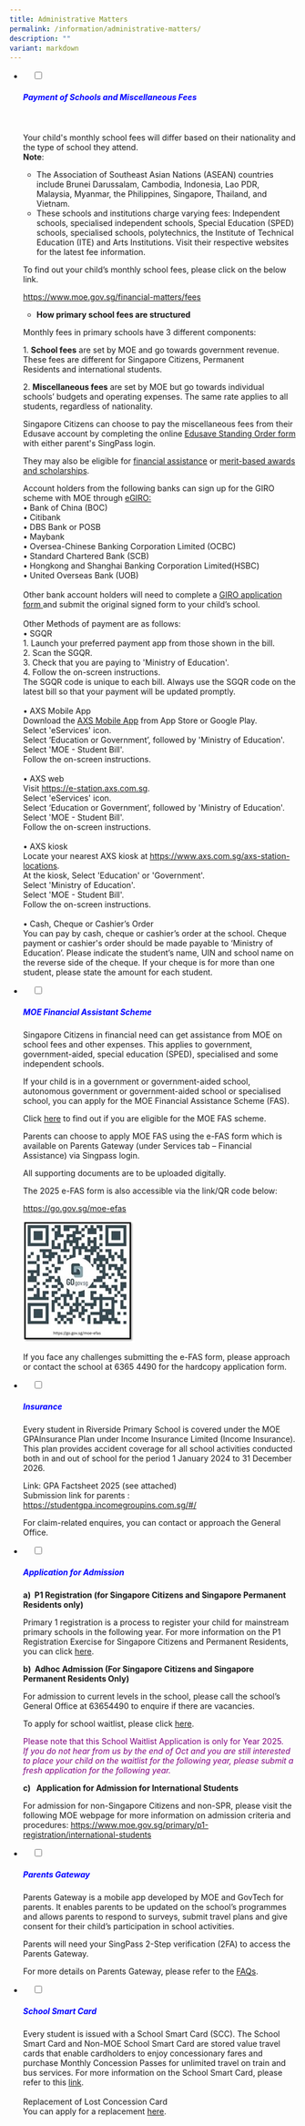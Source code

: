 ```yaml
---
title: Administrative Matters
permalink: /information/administrative-matters/
description: ""
variant: markdown
---
```

<ul class="jekyllcodex_accordion">
<li>
&nbsp;&nbsp;&nbsp;&nbsp;<input id="accordion1" type="checkbox">
&nbsp;&nbsp;&nbsp;&nbsp;<label for="accordion1"><h5 style="color:blue">Payment of Schools and Miscellaneous Fees</h5></label>
&nbsp;&nbsp;&nbsp;&nbsp;<div>
		<p>Your child's monthly school fees will differ based on their nationality and the type of school they attend.<br> 
            <b>Note</b>:</p>
<ul>
<li>The Association of Southeast Asian Nations (ASEAN) countries include Brunei Darussalam, Cambodia, Indonesia, Lao PDR, Malaysia, Myanmar, the Philippines, Singapore, Thailand, and Vietnam.</li>
<li>These schools and institutions charge varying fees: Independent schools, specialised independent schools, Special Education (SPED) schools, specialised schools, polytechnics, the Institute of Technical Education (ITE) and Arts Institutions. Visit their respective websites for the latest fee information.</li>
</ul>
<p>To find out your child’s monthly school fees, please click on the below link.&nbsp;</p>
<p><a target="blank" href="https://www.moe.gov.sg/financial-matters/fees">https://www.moe.gov.sg/financial-matters/fees</a></p>
<ul>
<li><b>How primary school fees are structured</b></li>
</ul>
<p>Monthly fees in primary schools have 3 different components:</p>
<p>1.  <b>School fees</b>&nbsp;are set by MOE and go towards government revenue. These fees are different for&nbsp;Singapore Citizens, Permanent Residents&nbsp;and international students.<br></p>
<p>2.  <b>Miscellaneous fees</b>&nbsp;are set by MOE but go towards individual schools’ budgets and operating expenses. The same rate applies to all students, regardless of nationality.</p>

<p>Singapore Citizens can choose to pay the miscellaneous fees from their Edusave account by completing the online <a target="blank" href="https://form.gov.sg/#!/5be24a1bb3f842000fdc4e59">Edusave Standing Order form</a> with either parent's SingPass login.</p>
	
They may also be eligible for <a target="blank" href="https://www.moe.gov.sg/financial-matters/financial-assistance">financial assistance</a> or <a target="blank" href="https://www.moe.gov.sg/financial-matters/awards-scholarships/">merit-based awards and scholarships</a>.

Account holders from the following banks can sign up for the GIRO scheme with MOE through <a target="blank" href="https://www.moe.gov.sg/financial-matters/fees/egiro">eGIRO: </a>
<br>•	Bank of China (BOC)
<br>• Citibank
<br>•	DBS Bank or POSB
<br>•	Maybank
<br>•	Oversea-Chinese Banking Corporation Limited (OCBC)
<br>•	Standard Chartered Bank (SCB)
<br>•	Hongkong and Shanghai Banking Corporation Limited(HSBC)
<br>•	United Overseas Bank (UOB)
<br><br>Other bank account holders will need to complete a <a target="blank" href="https://www.moe.gov.sg/-/media/files/financial-matters/fees/egiro/giro_application_form_nov2022.ashx?la=en&amp;hash=3D960AF72CE5628676A1654992A5EE12C50C317A">GIRO application form </a> and submit the original signed form to your child’s school. 
<br><br>Other Methods of payment are as follows:
<br>•	SGQR
	<br>1.	Launch your preferred payment app from those shown in the bill.
<br>2.	Scan the SGQR.
<br>3.	Check that you are paying to 'Ministry of Education'.
<br>4.	Follow the on-screen instructions.<br>
The SGQR code is unique to each bill. Always use the SGQR code on the latest bill so that your payment will be updated promptly.
<br><br>•	AXS Mobile App<br>
	Download the <a target="blank" href="https://www.axs.com.sg/axs-mstation/">AXS Mobile App</a> from App Store or Google Play.<br>
Select 'eServices' icon.<br>
Select ‘Education or Government’, followed by 'Ministry of Education'.<br>
Select 'MOE - Student Bill'.<br>
Follow the on-screen instructions.
<br><br>•	AXS web<br>
	Visit <a target="blank" href="https://e-station.axs.com.sg">https://e-station.axs.com.sg</a>.<br>
Select 'eServices' icon.<br>
Select ‘Education or Government’, followed by 'Ministry of Education'.<br>
Select 'MOE - Student Bill'.<br>
Follow the on-screen instructions.
<br><br>•	AXS kiosk<br>
Locate your nearest AXS kiosk at <a target="blank" href="https://www.axs.com.sg/axs-station-locations">https://www.axs.com.sg/axs-station-locations</a>.<br>
At the kiosk, Select 'Education' or 'Government'.<br>
Select 'Ministry of Education'.<br>
Select 'MOE - Student Bill'.<br>
Follow the on-screen instructions.
<br><br>•	Cash, Cheque or Cashier’s Order
<br>You can pay by cash, cheque or cashier’s order at the school. Cheque payment or cashier's order should be made payable to ‘Ministry of Education’.
Please indicate the student’s name, UIN and school name on the reverse side of the cheque. If your cheque is for more than one student, please state the amount for each student.


</div>
</li>

	
<li>
&nbsp;&nbsp;&nbsp;&nbsp;<input id="accordion2" type="checkbox">
&nbsp;&nbsp;&nbsp;&nbsp;<label for="accordion2"><h5 style="color:blue">MOE Financial Assistant Scheme</h5></label>
	<div>
<p>Singapore Citizens in financial need can get assistance from MOE on school fees and other expenses. This applies to government, government-aided, special education (SPED), specialised and some independent schools.</p>
<p>If your child is in a government or government-aided school, autonomous government or government-aided school or specialised school, you can apply for the MOE Financial Assistance Scheme (FAS).</p>
<p>Click <a target="blank" href="https://www.moe.gov.sg/financial-matters/financial-assistance">here</a> to find out if you are eligible for the MOE FAS scheme.</p>
<p>Parents can choose to apply MOE FAS using the e-FAS form which is available on Parents Gateway (under Services tab – Financial Assistance) via Singpass login.</p>
<p>All supporting documents are to be uploaded digitally.</p>
<p>The 2025 e-FAS form is also accessible via the link/QR code below:</p>
<p><a target="blank" href="https://go.gov.sg/moe-efas"> https://go.gov.sg/moe-efas</a></p>
<img src="/images/fas_qr_code.jpg" style="width:195px">
<p>If you face any challenges submitting the e-FAS form, please approach or contact the school at 6365 4490 for the hardcopy application form.</p>
	
</div></li><li>
&nbsp;&nbsp;&nbsp;&nbsp;<input id="accordion3" type="checkbox">
&nbsp;&nbsp;&nbsp;&nbsp;<label for="accordion3"><h5 style="color:blue">Insurance</h5></label>
	<div>
<p>Every student in Riverside Primary School is covered under the MOE GPAInsurance Plan under Income Insurance Limited (Income Insurance). This plan provides accident coverage for all school activities conducted both in and out of school for the period 1 January 2024 to 31 December 2026. 
<br></p>
<p>Link: GPA Factsheet 2025 (see attached)<br>
Submission link for parents :<br>
<a target="blank" href="https://studentgpa.incomegroupins.com.sg/#/">https://studentgpa.incomegroupins.com.sg/#/</a></p>
<p>For claim-related enquires, you can&nbsp;contact or approach the General Office.</p>    
	</div>
	</li>
	
<li>
&nbsp;&nbsp;&nbsp;&nbsp;<input id="accordion4" type="checkbox">
&nbsp;&nbsp;&nbsp;&nbsp;<label for="accordion4"><h5 style="color:blue">Application for Admission</h5></label>
	<div>
		<p>
</p><p><b>a)&nbsp; P1 Registration (for Singapore Citizens and Singapore Permanent Residents only)</b><br></p>
<p>Primary 1 registration is a process to register your child for mainstream primary schools in the following year. For more information on the P1 Registration Exercise for Singapore Citizens and Permanent Residents, you can click&nbsp;<a href="https://www.moe.gov.sg/primary/p1-registration">here</a>.</p>
<p><b>b)&nbsp;&nbsp;Adhoc Admission (For Singapore Citizens and Singapore Permanent Residents Only)</b></p>
<p>For admission to current levels in the school, please call the school’s General Office at 63654490 to enquire if there are vacancies.<br></p>
<p>To apply for school waitlist, please click&nbsp;<a target="blank" href="https://form.gov.sg/671f26f5c5e90c8bca54240d">here</a>.</p>
<p style="color:purple">Please note that this School Waitlist Application is only for Year 2025.<br>
<em>If you do not hear from us by the end of Oct and you are still interested to place your child on the waitlist for the following year, please submit a fresh application for the following year.</em></p>
<p><b>c)&nbsp;&nbsp;&nbsp;Application for Admission for International Students</b><br></p>
<p>For admission for non-Singapore Citizens and non-SPR, please visit the following MOE webpage for more information on admission criteria and procedures:&nbsp;<a href="https://www.moe.gov.sg/primary/p1-registration/international-students">https://www.moe.gov.sg/primary/p1-registration/international-students</a></p>
<p></p>
		</div>
	</li>
	
<li>
&nbsp;&nbsp;&nbsp;&nbsp;<input id="accordion5" type="checkbox">
&nbsp;&nbsp;&nbsp;&nbsp;<label for="accordion5"><h5 style="color:blue">Parents Gateway</h5></label>
	<div>
<p>Parents Gateway is a mobile app developed by MOE and GovTech for parents. It enables parents to be updated on the school’s programmes and allows parents to respond to surveys, submit travel plans and give consent for their child’s participation in school activities.
<br></p>
<p>Parents will need your SingPass 2-Step verification (2FA) to access the Parents Gateway.
<br></p>
<p>For more details on Parents Gateway, please refer to the&nbsp;<a href="https://pg.moe.edu.sg/faq">FAQs</a>.</p>
		</div>
	</li>
	
<li>
&nbsp;&nbsp;&nbsp;&nbsp;<input id="accordion6" type="checkbox">
&nbsp;&nbsp;&nbsp;&nbsp;<label for="accordion6"><h5 style="color:blue">School Smart Card</h5></label>
	<div>
<p>Every student is issued with a School Smart Card (SCC).
The School Smart Card and Non-MOE School Smart Card are stored value travel cards that enable cardholders to enjoy concessionary fares and purchase Monthly Concession Passes for unlimited travel on train and bus services. For more information on the School Smart Card, please refer to this <a target="blank" href="https://www.simplygo.com.sg/concession-monthly-travel-cards/students/school-smart-cardnon-moe-school-smart-concession-card/">link</a>.<br><br>
Replacement of Lost Concession Card<br>
You can apply for a replacement <a target="blank" href="https://svc.simplygo.com.sg/eservice/econcession/app_form1.php?app_type=2">here</a>.
</p>
		</div>
	</li></ul>